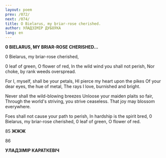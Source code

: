 ```yaml
---
layout: poem
prev: /072/
next: /074/
title: O Bielarus, my briar-rose cherished.
author: УЛАДЗІМІР ДУБОЎКА
lang: en
---
```



 
**0 BIELARUS, MY BRIAR-ROSE CHERISHED...**

0 Bielarus, my briar-rose cherished,

0 leaf of green, O flower of red, In the wild wind you shall not perish, Nor choke, by rank weeds overspread.

For I, myself, shall be your petals, HI pierce my heart upon the pikes Of your dear eyes, the hue of metal, The rays I love, burnished and bright.

Never shall the wild-blowing breezes Unloose your maiden plaits so fair, Through the world's striving, you strive ceaseless. That joy may blossom everywhere.

Foes shall not cause your path to perish, In hardship is the spirit bred, 0 Bielarus, my briar-rose cherished, 0 leaf of green, O flower of red.

85 **ЖЖЖ**

86

**УЛАДЗІМІР КАРАТКЕВІЧ**
